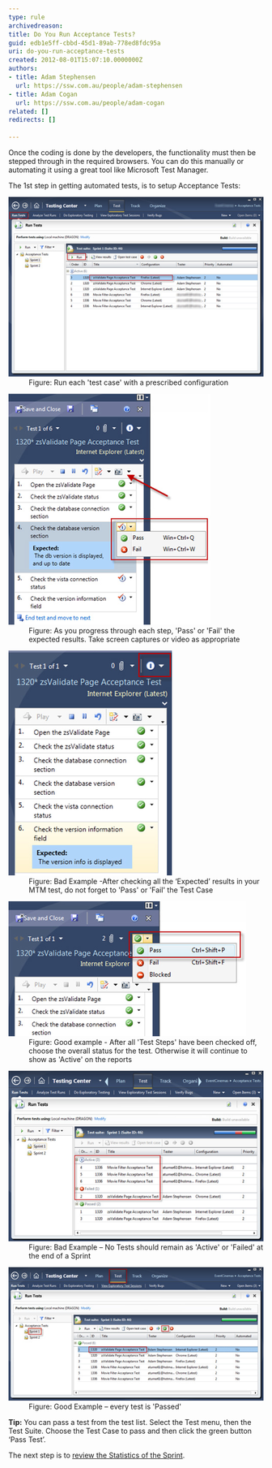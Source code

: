 ```yaml
---
type: rule
archivedreason: 
title: Do You Run Acceptance Tests?
guid: edb1e5ff-cbbd-45d1-89ab-778ed8fdc95a
uri: do-you-run-acceptance-tests
created: 2012-08-01T15:07:10.0000000Z
authors:
- title: Adam Stephensen
  url: https://ssw.com.au/people/adam-stephensen
- title: Adam Cogan
  url: https://ssw.com.au/people/adam-cogan
related: []
redirects: []

---
```


Once the coding is done by the developers, the functionality must then be stepped through in the required browsers. You can do this manually or automating it using a great tool like Microsoft Test Manager.

The 1st step in getting automated tests, is to setup Acceptance Tests:

<!--endintro-->
<dl class="image"><dt> 
      <img alt="run acceptance tests" src="run-acceptance-tests-1.jpg"> 
   </dt><dd>Figure: Run each 'test case' with a prescribed configuration</dd><dl class="image"><dt> 
         <img alt="run acceptance tests" src="run-acceptance-tests-2.jpg"> 
      </dt><dd>Figure: As you progress through each step, 'Pass' or 'Fail' the expected results. Take screen captures or video as appropriate</dd></dl> 
   <dl class="badImage"><dt> 
         <img alt="run acceptance tests" src="run-acceptance-tests-3.jpg"> 
      </dt><dd>Figure: Bad Example -After checking all the ‘Expected’ results in your MTM test, do not forget to 'Pass' or 'Fail' the Test Case </dd></dl><dl class="goodImage"><dt> 
         <img alt="run acceptance tests" src="run-acceptance-tests-4.jpg"> 
      </dt><dd>Figure: Good example - After all 'Test Steps' have been checked off, choose the overall status for the test. Otherwise it will continue to show as 'Active' on the reports</dd></dl><dl class="badImage"><dt> 
         <img alt="run acceptance tests" src="run-acceptance-tests-5.jpg"> 
      </dt><dd>Figure: Bad Example – No Tests should remain as 'Active' or 'Failed' at the end of a Sprint</dd></dl><dl class="goodImage"><dt> 
         <img alt="run acceptance tests" src="run-acceptance-tests-6.jpg"> 
      </dt><dd>Figure: Good Example – every test is 'Passed'</dd></dl><p> 
       <strong>Tip:</strong> You can pass a test from the test list. Select the Test menu, then the Test Suite. Choose the Test Case to pass and then click the green button ‘Pass Test’.</p><p>The next step is to 
      <a href="/Pages/How-to-Check-the-Status-of-the-Current-Sprint.aspx">review the Statistics of the Sprint</a>.</p></dl>
